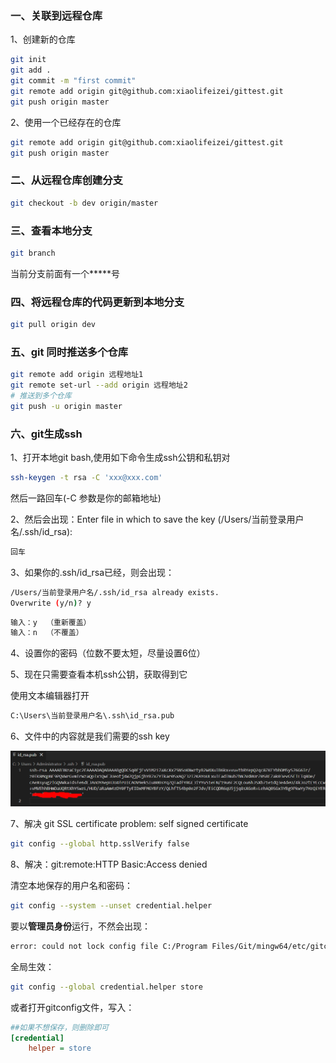 ### 一、关联到远程仓库

1、创建新的仓库

```bash
git init
git add .
git commit -m "first commit"
git remote add origin git@github.com:xiaolifeizei/gittest.git
git push origin master
```

2、使用一个已经存在的仓库

```bash
git remote add origin git@github.com:xiaolifeizei/gittest.git
git push origin master
```

### 二、从远程仓库创建分支

```bash
git checkout -b dev origin/master
```

### 三、查看本地分支

```bash
git branch
```

当前分支前面有一个*****号

### 四、将远程仓库的代码更新到本地分支

```bash
git pull origin dev
```

### 五、git 同时推送多个仓库

```bash
git remote add origin 远程地址1
git remote set-url --add origin 远程地址2
# 推送到多个仓库
git push -u origin master
```

### 六、git生成ssh

1、打开本地git bash,使用如下命令生成ssh公钥和私钥对

```bash
ssh-keygen -t rsa -C 'xxx@xxx.com' 
```

然后一路回车(-C 参数是你的邮箱地址)

2、然后会出现：Enter file in which to save the key (/Users/当前登录用户名/.ssh/id_rsa):

```bash
回车
```

3、如果你的.ssh/id_rsa已经，则会出现：

```bash
/Users/当前登录用户名/.ssh/id_rsa already exists.
Overwrite (y/n)? y
```

```bash
输入：y  （重新覆盖）
输入：n  （不覆盖）
```

4、设置你的密码（位数不要太短，尽量设置6位）

5、现在只需要查看本机ssh公钥，获取得到它

使用文本编辑器打开

```bash
C:\Users\当前登录用户名\.ssh\id_rsa.pub
```

6、文件中的内容就是我们需要的ssh key

![image-20230411105025103](https://raw.githubusercontent.com/xiaolifeizei/myImages/master/picgo/image-20230411105025103.png)

7、解决 git SSL certificate problem: self signed certificate

```bash
git config --global http.sslVerify false
```

8、解决：git:remote:HTTP Basic:Access denied

清空本地保存的用户名和密码：

```bash
git config --system --unset credential.helper
```

要以**管理员身份**运行，不然会出现：

```bash
error: could not lock config file C:/Program Files/Git/mingw64/etc/gitconfig: Permission denied
```

全局生效：

```bash
git config --global credential.helper store
```

或者打开gitconfig文件，写入：

```ini
##如果不想保存，则删除即可
[credential]
    helper = store
```

